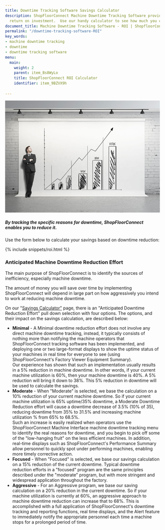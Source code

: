 ```yaml
---
title: Downtime Tracking Software Savings Calculator
description: ShopFloorConnect Machine Downtime Tracking Software provides significant
  return on investment.  Use our handy calculator to see how much you can benefit.
document_title: Machine Downtime Tracking Software - ROI | ShopfloorConnect
permalink: "/downtime-tracking-software-ROI"
key_words:
- machine downtime tracking
- downtime
- downtime tracking software
menu:
  main:
    weight: 2
    parent: item_Bs8WyLo
    title: ShopFloorConnect ROI Calculator
    identifier: item_9BZVX9h

---
```

![Downtime tracking software enables manufacturers to realize huge savings.](/uploads/2020/04/15/downtime-tracking-software-roi-pic.jpg)

##### By tracking the specific reasons for downtime, ShopFloorConnect enables you to reduce it.

Use the form below to calculate your savings based on downtime reduction:

{% include snippets/roi.html %}

### Anticipated Machine Downtime Reduction Effort

The main purpose of ShopFloorConnect is to identify the sources of inefficiency, especially machine downtime.

The amount of money you will save over time by implementing ShopFloorConnect will depend in large part on how aggressively you intend to work at reducing machine downtime.

On our "[Savings Calculator"](/downtime-tracking-software-ROI.html) page, there is an "Anticipated Downtime Reduction Effort" pull down selection with four options. The options, and their impact on the savings calculation, are described below:

- **Minimal** - A Minimal downtime reduction effort does not involve any direct machine downtime tracking, instead, it typically consists of nothing more than notifying the machine operators that ShopFloorConnect tracking software has been implemented, and deploying one or two large-format displays to show the uptime status of your machines in real time for everyone to see (using ShopFloorConnect's Factory Viewer Equipment Summary).  
  Our experience has shown that such an implementation usually results in a 5% reduction in machine downtime. In other words, if your current machine utilization is 60%, then your machine downtime is 40%. A 5% reduction will bring it down to 38%. This 5% reduction in downtime will be used to calculate the savings.
- **Moderate** - When "Moderate" is selected, we base the calculation on a 10% reduction of your current machine downtime. So if your current machine utilization is 65% uptime/35% downtime, a Moderate Downtime Reduction effort will cause a downtime decrease of 3.5% (10% of 35), reducing downtime from 35% to 31.5% and increasing machine utilization % from 65% to 68.5%.  
  Such an increase is easily realized when operators use the ShopFloorConnect Machine Interface machine downtime tracking menu to identify the real reasons for downtime, and you begin to pick off some of the "low-hanging fruit" on the less efficient machines. In addition, real-time displays such as ShopFloorConnect's Performance Summary allow personnel to quickly spot under performing machines, enabling more timely corrective action.
- **Focused** - When "Focused" is selected, we base our savings calculation on a 15% reduction of the current downtime. Typical downtime reduction efforts in a "focused" program are the same principles described under the "moderate" program, but with more stringent and widespread application throughout the factory.
- **Aggressive** - For an Aggressive program, we base our saving calculation on a 20% reduction in the current downtime. So if your machine utilization is currently at 60%, an aggressive approach to machine downtime reduction can increase that to 68%. This is accomplished with a full application of ShopFloorConnect's downtime tracking and reporting functions, real time displays, and the Alert feature to immediately notify the appropriate personnel each time a machine stops for a prolonged period of time.